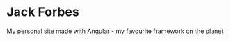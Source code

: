 Jack Forbes
==============

My personal site made with Angular - my favourite framework on the planet
